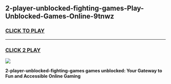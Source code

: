 
## 2-player-unblocked-fighting-games-Play-Unblocked-Games-Online-9tnwz
<h3>
<a href="https://premium76.site?title=2-player-unblocked-fighting-games&ref=24A">CLICK TO PLAY</a></h3>
<hr>

<h3>
<a href="https://premium76.site?title=2-player-unblocked-fighting-games&ref=24A">CLICK 2 PLAY</a>
  
</h3>

<a href="https://premium76.site?title=2-player-unblocked-fighting-games&ref=24A"><img src="https://clearcache.store/games.png"></a>


**2-player-unblocked-fighting-games games unblocked: Your Gateway to Fun and Accessible Online Gaming**
